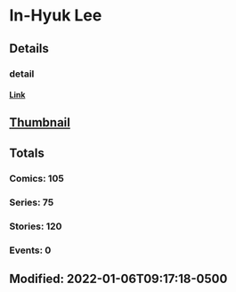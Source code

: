 # In-Hyuk  Lee 
## Details
### detail
#### [Link](http://marvel.com/comics/creators/13138/in-hyuk_lee?utm_campaign=apiRef&utm_source=225578a89fc76f3d20fbffda5d17a88d)
## [Thumbnail](http://i.annihil.us/u/prod/marvel/i/mg/b/40/image_not_available.jpg)
## Totals
### Comics: 105
### Series: 75
### Stories: 120
### Events: 0
## Modified: 2022-01-06T09:17:18-0500
